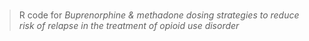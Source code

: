 # 

> R code for *Buprenorphine & methadone dosing strategies to reduce risk of relapse in the treatment of opioid use disorder*
